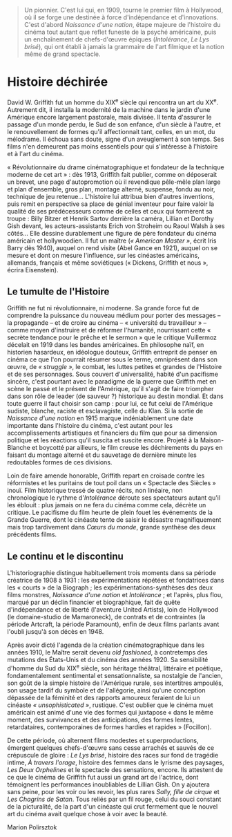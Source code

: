 > Un pionnier. C'est lui qui, en 1909, tourne le premier film à Hollywood, où il se forge une destinée à force d'indépendance et d'innovations. C'est d'abord _Naissance d'une nation_, étape majeure de l'histoire du cinéma tout autant que reflet funeste de la psyché américaine, puis un enchaînement de chefs-d'œuvre épiques (_Intolérance_, _Le Lys brisé_), qui ont établi à jamais la grammaire de l'art filmique et la notion même de grand spectacle.

# Histoire déchirée

David W. Griffith fut un homme du XIX<sup>e</sup> siècle qui rencontra un art du XX<sup>e</sup>. Autrement dit, il installa la modernité de la machine dans le jardin d'une Amérique encore largement pastorale, mais divisée. Il tenta d'assurer le passage d'un monde perdu, le Sud de son enfance, d'un siècle à l'autre, et le renouvellement de formes qu'il affectionnait tant, celles, en un mot, du mélodrame. Il échoua sans doute, signe d'un aveuglement à son temps. Ses films n'en demeurent pas moins essentiels pour qui s'intéresse à l'histoire et à l'art du cinéma.

« Révolutionnaire du drame cinématographique et fondateur de la technique moderne de cet art » : dès 1913, Griffith fait publier, comme on déposerait un brevet, une page d'autopromotion où il revendique pêle-mêle plan large et plan d'ensemble, gros plan, montage alterné, suspense, fondu au noir, technique de jeu retenue... L'histoire lui attribua bien d'autres inventions, puis remit en perspective sa place de génial inventeur pour faire valoir la qualité de ses prédécesseurs comme de celles et ceux qui formèrent sa troupe : Billy Bitzer et Henrik Sartov derrière la caméra, Lillian et Dorothy Gish devant, les acteurs-assistants Erich von Stroheim ou Raoul Walsh à ses côtés... Elle dessine durablement une figure de père fondateur du cinéma américain et hollywoodien. Il fut un maître (_« American Master »_, écrit Iris Barry dès 1940), auquel on rend visite (Abel Gance en 1921), auquel on se mesure et dont on mesure l'influence, sur les cinéastes américains, allemands, français et même soviétiques (« Dickens, Griffith et nous », écrira Eisenstein).

## Le tumulte de l'Histoire

Griffith ne fut ni révolutionnaire, ni moderne. Sa grande force fut de comprendre la puissance du nouveau médium pour porter des messages – la propagande – et de croire au cinéma – « université du travailleur » – comme moyen d'instruire et de réformer l'humanité, nourrissant cette « secrète tendance pour le prêche et le sermon » que le critique Vuillermoz décelait en 1919 dans les bandes américaines. En philosophe naïf, en historien hasardeux, en idéologue douteux, Griffith entreprit de penser en cinéma ce que l'on pourrait résumer sous le terme, omniprésent dans son œuvre, de _« struggle »_, le combat, les luttes petites et grandes de l'Histoire et de ses personnages. Sous couvert d'universalité, habité d'un pacifisme sincère, c'est pourtant avec le paradigme de la guerre que Griffith met en scène le passé et le présent de l'Amérique, qu'il s'agit de faire triompher dans son rôle de leader (de sauveur ?) historique au destin mondial. Et dans toute guerre il faut choisir son camp : pour lui, ce fut celui de l'Amérique sudiste, blanche, raciste et esclavagiste, celle du Klan. Si la sortie de _Naissance d'une nation_ en 1915 marque indéniablement une date importante dans l'histoire du cinéma, c'est autant pour les accomplissements artistiques et financiers du film que pour sa dimension politique et les réactions qu'il suscita et suscite encore. Projeté à la Maison-Blanche et boycotté par ailleurs, le film creuse les déchirements du pays en faisant du montage alterné et du sauvetage de dernière minute les redoutables formes de ces divisions.

Loin de faire amende honorable, Griffith repart en croisade contre les réformistes et les puritains de tout poil dans un « Spectacle des Siècles » inouï. Film historique tressé de quatre récits, non linéaire, non chronologique le rythme d'_Intolérance_ déroute ses spectateurs autant qu'il les éblouit : plus jamais on ne fera du cinéma comme cela, décrète un critique. Le pacifisme du film heurte de plein fouet les événements de la Grande Guerre, dont le cinéaste tente de saisir le désastre magnifiquement mais trop tardivement dans _Cœurs du monde_, grande synthèse des deux précédents films.

## Le continu et le discontinu

L'historiographie distingue habituellement trois moments dans sa période créatrice de 1908 à 1931 : les expérimentations répétées et fondatrices dans les « courts » de la Biograph ; les expérimentations-synthèses des deux films monstres, _Naissance d'une nation_ et _Intolérance_ ; et l'après, plus flou, marqué par un déclin financier et biographique, fait de quête d'indépendance et de liberté (l'aventure United Artists), loin de Hollywood (le domaine-studio de Mamaroneck), de contrats et de contraintes (la période Artcraft, la période Paramount), enfin de deux films parlants avant l'oubli jusqu'à son décès en 1948.

Après avoir dicté l'agenda de la création cinématographique dans les années 1910, le Maître serait devenu _old fashioned_, à contretemps des mutations des États-Unis et du cinéma des années 1920. Sa sensibilité d'homme du Sud du XIX<sup>e</sup> siècle, son héritage théâtral, littéraire et poétique, fondamentalement sentimental et sensationnaliste, sa nostalgie de l'ancien, son goût de la simple histoire de l'Amérique rurale, ses intertitres ampoulés, son usage tardif du symbole et de l'allégorie, ainsi qu'une conception dépassée de la féminité et des rapports amoureux feraient de lui un cinéaste _« unsophisticated »_, rustique. C'est oublier que le cinéma muet américain est animé d'une vie des formes qui juxtapose « dans le même moment, des survivances et des anticipations, des formes lentes, retardataires, contemporaines de formes hardies et rapides » (Focillon).

De cette période, où alternent films modestes et superproductions, émergent quelques chefs-d'œuvre sans cesse arrachés et sauvés de ce crépuscule de gloire : _Le Lys brisé_, histoire des races sur fond de tragédie intime, _À travers l'orage_, histoire des femmes dans le lyrisme des paysages, _Les Deux Orphelines_ et le spectacle des sensations, encore. Ils attestent de ce que le cinéma de Griffith fut aussi un grand art de l'actrice, dont témoignent les performances inoubliables de Lillian Gish. On y ajoutera sans peine, pour les voir ou les revoir, les plus rares _Sally, fille de cirque_ et _Les Chagrins de Satan_. Tous reliés par un fil rouge, celui du souci constant de la picturalité, de la part d'un cinéaste qui crut fermement que le nouvel art du cinéma avait quelque chose à voir avec la beauté.

Marion Polirsztok
